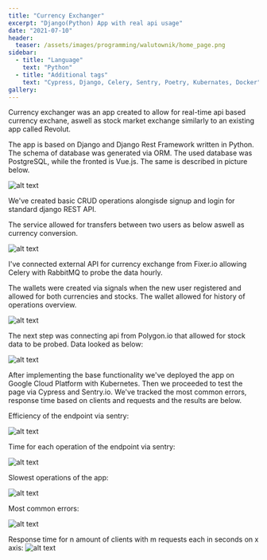 ```yaml
---
title: "Currency Exchanger"
excerpt: "Django(Python) App with real api usage"
date: "2021-07-10"
header:
  teaser: /assets/images/programming/walutownik/home_page.png
sidebar:
  - title: "Language"
    text: "Python"
  - title: "Additional tags"
    text: "Cypress, Django, Celery, Sentry, Poetry, Kubernates, Docker"
gallery:
---
```


Currency exchanger was an app created to allow for real-time api based currency exchane, aswell as stock market exchange similarly to an existing app called Revolut.

The app is based on Django and Django Rest Framework written in Python. The schema of database was generated via ORM. The used database was PostgreSQL, while the fronted is Vue.js. The same is described in picture below.

![alt text](../../assets/images/programming/walutownik/app_diagram.png)

We've created basic CRUD operations alongisde signup and login for standard django REST API.

The service allowed for transfers between two users as below aswell as currency conversion.

![alt text](../../assets/images/programming/walutownik/obr3.png)

I've connected external API for currency exchange from Fixer.io allowing Celery with RabbitMQ to probe the data hourly.

The wallets were created via signals when the new user registered and allowed for both currencies and stocks. The wallet allowed for history of operations overview.

![alt text](../../assets/images/programming/walutownik/obr4.png)

The next step was connecting api from Polygon.io that allowed for stock data to be probed. Data looked as below:

![alt text](../../assets/images/programming/walutownik/stocksAPI.png)

After implementing the base functionality we've deployed the app on Google Cloud Platform with Kubernetes. Then we proceeded to test the page via Cypress and Sentry.io. We've tracked the most common errors, response time based on clients and requests and the results are below.

Efficiency of the endpoint via sentry:

![alt text](../../assets/images/programming/walutownik/stocks_sentry.png)

Time for each operation of the endpoint via sentry:

![alt text](../../assets/images/programming/walutownik/stocks_sentry2.png)

Slowest operations of the app:

![alt text](../../assets/images/programming/walutownik/slowest.png)


Most common errors:

![alt text](../../assets/images/programming/walutownik/common_errors.png)


Response time for n amount of clients with m requests each in seconds on x axis:
![alt text](../../assets/images/programming/walutownik/wykres.png)